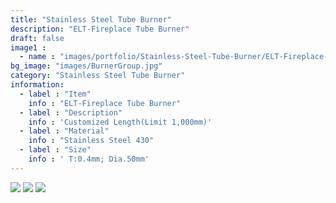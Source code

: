 ```yaml
---
title: "Stainless Steel Tube Burner"
description: "ELT-Fireplace Tube Burner"
draft: false
image1 : 
  - name : "images/portfolio/Stainless-Steel-Tube-Burner/ELT-Fireplace-Tube-Burner.jpg"
bg_image: "images/BurnerGroup.jpg"
category: "Stainless Steel Tube Burner"
information:
  - label : "Item"
    info : "ELT-Fireplace Tube Burner"
  - label : "Description"
    info : 'Customized Length(Limit 1,000mm)'
  - label : "Material"
    info : "Stainless Steel 430"
  - label : "Size"
    info : ' T:0.4mm; Dia.50mm'
---
```

<div class="pic-row">
<img src="/images/portfolio/Stainless-Steel-Tube-Burner/ELT-FTB_1.jpg">
<img src="/images/portfolio/Stainless-Steel-Tube-Burner/ELT-FTB_2.jpg">
<img src="/images/portfolio/Stainless-Steel-Tube-Burner/ELT-FTB_3.jpg">
</div>